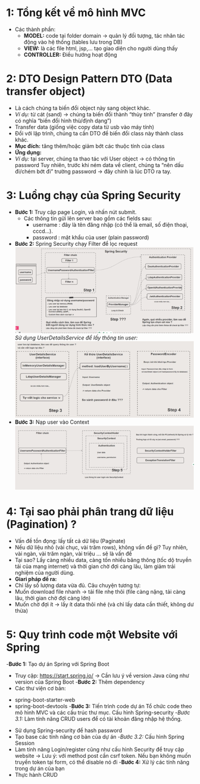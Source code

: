 # 1: Tổng kết về mô hình MVC

- Các thành phần:
  - **MODEL:** code tại folder domain -> quản lý đối tượng, tác nhân tác động vào hệ thống (tables lưu trong DB)
  - **VIEW:** là các file html, jsp,... tạo giao diện cho người dùng thấy
  - **CONTROLLER:** Điều hướng hoạt động

# 2: DTO Design Pattern DTO (Data transfer object) 
- Là cách chúng ta biến đổi object này sang object khác. 
- *Ví dụ:* từ cát (sand) -> chúng ta biến đổi thành “thủy tinh” (transfer ở đây có nghĩa “biến đổi hình thù/định dạng”) 
- Transfer data (giống việc copy data từ usb vào máy tính) 
- Đổi với lập trình, chúng ta cần DTO để biến đổi class này thành class khác. 
- **Mục đích:** tăng thêm/hoặc giảm bớt các thuộc tính của class 
- **Ứng dụng:** 
- *Ví dụ:* tại server, chúng ta thao tác với User object -> có thông tin password 
Tuy nhiên, trước khi ném data về client, chúng ta “nên dấu đi/chém bớt đi” trường password -> đây chính là lúc DTO ra tay.

# 3: Luồng chạy của Spring Security
- **Bước 1:** Truy cập page Login, và nhấn nút submit.
  + Các thông tin gửi lên server bao gồm các fields sau:
    - username : đây là tên đăng nhập (có thể là email, số điện thoại, cccd...).
    - password : mật khẩu của user (plain password)
- **Bước 2:** Spring Security chạy Filter để lọc request
![Preview](https://github.com/nguyendat0908/Project-Java-MVC/blob/d45af1918a4e919cf3501a726a7d604a884f4266/src/main/webapp/resources/images/Screenshot%202024-08-28%20004319.png)
*Sử dụng UserDetailsService để lấy thông tin user:*
![Preview](https://github.com/nguyendat0908/Project-Java-MVC/blob/d45af1918a4e919cf3501a726a7d604a884f4266/src/main/webapp/resources/images/Screenshot%202024-08-28%20004326.png)
- **Bước 3:** Nạp user vào Context
![Preview](https://github.com/nguyendat0908/Project-Java-MVC/blob/d45af1918a4e919cf3501a726a7d604a884f4266/src/main/webapp/resources/images/Screenshot%202024-08-28%20004333.png)

# 4: Tại sao phải phân trang dữ liệu (Pagination) ?
- Vấn đề tồn đọng: lấy tất cả dữ liệu (Paginate)
- Nếu dữ liệu nhỏ (vài chục, vài trăm rows), không vấn đề gì? Tuy nhiên, vài ngàn, vài trăm ngàn, vài triệu ... sẽ là vấn đề
- Tại sao? Lấy càng nhiều data, càng tốn nhiều băng thông (tốc dộ truyền tải của mạng internet) và thời gian chờ đợi càng lâu, làm giảm trải nghiệm của người dùng.
- **Giari pháp đề ra:**
- Chỉ lấy số lượng data vừa đủ. Câu chuyện tương tự:
- Muốn download file nhanh -> tải file nhẹ thôi (file càng nặng, tải càng lâu, thời gian chờ đợi càng lớn)
- Muốn chờ đợi ít -> lấy ít data thôi nhé (và chỉ lấy data cần thiết, không dư thừa)

# 5: Quy trình code một Website với Spring
-**Bước 1:** Tạo dự án Spring với Spring Boot
- Truy cập: https://start.spring.io/
-> Cần lưu ý về version Java cũng như version của Spring Boot
-**Bước 2:** Thêm dependency
- Các thư viện cơ bản:
+ spring-boot-starter-web
+ spring-boot-devtools
-**Bước 3:** Tiến trình code dự án
Tổ chức code theo mô hình MVC và các cấu trúc thư mục.
Cấu hình Spring-security
-*Bước 3.1:* Làm tính năng CRUD users để có tài khoản đăng nhập hệ thống.
- Sử dụng Spring-security để hash password
- Tạo base các tính năng cơ bản của dự án
-*Bước 3.2:* Cấu hình Spring Session
- Làm tính năng Login/register cũng như cấu hình Security để truy cập website
-> Lưu ý: với method post cần csrf token. Nếu bạn không muốn truyền token tại form, có thể disable nó đi
-**Bước 4:** Xử lý các tính năng trong dự án của bạn
- Thực hành CRUD


